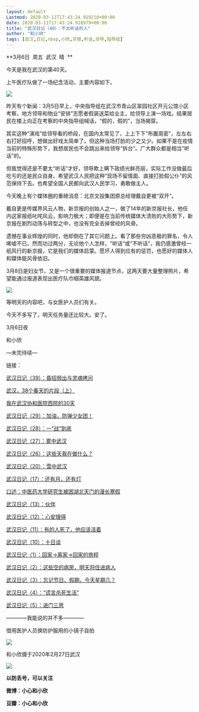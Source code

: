 ```yaml
---
layout: default
Lastmod: 2020-03-11T17:43:24.919210+00:00
date: 2020-03-11T17:43:24.918979+00:00
title: "武汉日记（40）：不太听话的人"
author: "和小欣"
tags: [武汉,日记,nbsp,小欣,京报,听话,领导,指导组]
---
```


**3月6日  周五  武汉  晴  **  

今天是我在武汉的第40天。

上午医疗队做了一场纪念活动，主要内容如下。

![](https://images.weserv.nl/?url=https%3A//mmbiz.qpic.cn/mmbiz_jpg/zJIL9v1Ym1XQIo73Sza0ylBFZGsoBU3PneLZccc5H9psAFo18ODKS63ocHY1njxnNNiattA2hkicC4C6jibos8Wvw/640%3Fwx_fmt%3Djpeg)

昨天有个新闻：3月5日早上，中央指导组在武汉市青山区翠园社区开元公馆小区考察，地方领导和物业“安排”志愿者假装送菜给业主，给领导上演一场戏。结果居民在楼上向正在考察的中央指导组喊话，“假的，假的”，当场揭穿。

其实这种“演戏”给领导看的桥段，在国内太常见了，上上下下“布置周密”，左左右右打好招呼，想做出好戏太简单了。但这种当场打脸的少之又少。如果不是在疫情当前的特殊形势下，我想居民也不会跳出来给领导“拆台”。广大群众都是相当“听话”的。

但我觉得还是不要太“听话”才好，领导欺上瞒下政绩光鲜亮丽，实际工作没做最后吃亏的还是民众自身。希望武汉人民把这种“现场不留情面、直接打脸假公仆”的风范保持下去。也希望全国人民都向武汉人民学习，勇敢做主人。

今天晚上有个媒体圈的重磅消息：北京文投集团原总经理戴自更被“双开”。

戴自更是传媒界风云人物，新京报的创始人之一，做了14年的新京报社长，他任内这家报纸叱咤风云，影响力极大；即便是在当前传统媒体大溃败的大形势下，新京报在剧烈动荡与转型之中，也没有完全丢掉曾经的风骨。

遗憾在事业辉煌的同时，他却倒在了其它问题上。看了那些穷凶恶极的罪名，令人唏嘘不已。然而功过两分，无论他个人怎样，“听话”或“不听话”，我仍感激曾经一纸风行的新京报，它是我们的媒体启蒙。愿坏人得到应有的惩罚，也愿好的媒体人和媒体能风骨依旧。

3月8日是妇女节，又是一个很重要的媒体报道节点，这两天要大量整理照片，希望能通过报道表现出医疗队巾帼英雄风貌。  

![](https://images.weserv.nl/?url=https%3A//mmbiz.qpic.cn/mmbiz_jpg/zJIL9v1Ym1XQIo73Sza0ylBFZGsoBU3P0wozicKcDvLK23SJN2POSG6X2wu6QGT5zAwS2Tos5SiaqIj5MNiaQmA5g/640%3Fwx_fmt%3Djpeg)

等明天的内容吧，与女医护人员们有关。  

今天不多写了，明天任务量还比较大。安了。  

3月6日夜  

和小欣  

—未完待续—

链接：

[武汉日记（39）：昏招频出与灵魂拷问](http://mp.weixin.qq.com/s?__biz=MzA3NzQ3NTEwNQ==&mid=2651902467&idx=1&sn=d5bd7c7d46e38dacdc92d1a90883899c&chksm=84b50e4db3c2875bef84ce513b4aa18c94bf9d2a62ceb00eefc0b31dfb773c26a1e130b0d53d&scene=21#wechat_redirect)  

[武汉，38个春天的片段（上）](http://mp.weixin.qq.com/s?__biz=MzA3NzQ3NTEwNQ==&mid=2651902462&idx=1&sn=a98bca50c6fcaf3e4047a4dfed3e1345&chksm=84b50db0b3c284a64fb46c597eac44c49ca5d874d8e69f1f6ffff8461e96d8903d52e20c98b4&scene=21#wechat_redirect)  

[我在武汉协和医院西院的30天](http://mp.weixin.qq.com/s?__biz=MzA3NzQ3NTEwNQ==&mid=2651902395&idx=1&sn=c5dc3023c4a662d7bbeda2157a74af73&chksm=84b50df5b3c284e37e575bc86ec55bbefe600de7c9ea2df50006789586d466dcb7a455e42e27&scene=21#wechat_redirect)  

[武汉日记（29）：加油，防弹少女团！](http://mp.weixin.qq.com/s?__biz=MzA3NzQ3NTEwNQ==&mid=2651902352&idx=1&sn=7157e7a6c265618cb67c424c43c1f486&chksm=84b50ddeb3c284c88b105531a9fc730e58077b3ac1ed4f08d5345b8dc427ef75afe8ce58a6d2&scene=21#wechat_redirect)  

[武汉日记（28）：一“战”到底](http://mp.weixin.qq.com/s?__biz=MzA3NzQ3NTEwNQ==&mid=2651902335&idx=1&sn=a02052b81ea5326f4d625b53a6d38d33&chksm=84b50d31b3c284271aadaef8893539b4d8d7d56683a693db9ada324910b3ff8ef8f76ef484d8&scene=21#wechat_redirect)

[武汉日记（27）：雾中武汉](http://mp.weixin.qq.com/s?__biz=MzA3NzQ3NTEwNQ==&mid=2651902335&idx=2&sn=f3d0bda5108bf768c83b3fe5e8264cda&chksm=84b50d31b3c28427ea0b258c27ffe161f3d6b221d3c707b93cd86e4b923a3c2ee18380f99efb&scene=21#wechat_redirect)

[武汉日记（26）：这些天我在做什么？](http://mp.weixin.qq.com/s?__biz=MzA3NzQ3NTEwNQ==&mid=2651902335&idx=3&sn=d40fda1930f1e9d45cb9f144f9b7eff0&chksm=84b50d31b3c2842722b08bf8ef6b20de718fac4585afa0742df21bd35b928734c28dd886fbb0&scene=21#wechat_redirect)  

[武汉日记（20）：雪中武汉](http://mp.weixin.qq.com/s?__biz=MzA3NzQ3NTEwNQ==&mid=2651902301&idx=1&sn=f23b0ec763267b5a7739be8aaab850ac&chksm=84b50d13b3c2840571b5aec4c900979ac307379d7c12111ce5a2897662c7779f154700e9d4c4&scene=21#wechat_redirect)  

[武汉日记（17）：还有月，还有灯](http://mp.weixin.qq.com/s?__biz=MzA3NzQ3NTEwNQ==&mid=2651902257&idx=1&sn=e2862a20f458ef485a583931321ff6de&chksm=84b50d7fb3c284693ce2ddafada4ddfae12bed8fff799bc3c074aae5daa5a6a2f5c74c6bee4b&scene=21#wechat_redirect)  

[口述：中医药大学研究生被困湖北天门的漫长寒假](http://mp.weixin.qq.com/s?__biz=MzA3NzQ3NTEwNQ==&mid=2651902229&idx=1&sn=63e07bec458da32a5ba0118ee624b46b&chksm=84b50d5bb3c2844de005504da012addc3eab92476c67501e31a8179cc569dd3187ba4e359b42&scene=21#wechat_redirect)

[武汉日记（13）：伙伴](http://mp.weixin.qq.com/s?__biz=MzA3NzQ3NTEwNQ==&mid=2651902214&idx=1&sn=b3a3d0cebf2debe338e2ecbc9ba3bd48&chksm=84b50d48b3c2845e9d3d8281f7cae9e665e2f2c1a8d19e68a213d1aeef7b51f47e8bfe44ffbe&scene=21#wechat_redirect)  

[武汉日记（12）：心安理得](http://mp.weixin.qq.com/s?__biz=MzA3NzQ3NTEwNQ==&mid=2651902214&idx=2&sn=9a8e81ca4d02ee640ed695d1cb9b9d51&chksm=84b50d48b3c2845ea6449a25007f31d17a881dce2dbfd660f7619c5ba39cd59690ec702dcbba&scene=21#wechat_redirect)

[武汉日记（11）：有的人死了，他应该活着](http://mp.weixin.qq.com/s?__biz=MzA3NzQ3NTEwNQ==&mid=2651902197&idx=1&sn=e74e7b8a49102705061231239b4d9cdd&chksm=84b50cbbb3c285ad4f6c1eeff89ed8d577595beba5c707a05af753348ce53a53150db6cb0e6c&scene=21#wechat_redirect)  

[武汉日记（10）：十日谈](http://mp.weixin.qq.com/s?__biz=MzA3NzQ3NTEwNQ==&mid=2651902173&idx=1&sn=fb83c79485cd431d88b1b1df17e8cc21&chksm=84b50c93b3c285855e8c12fc5fbe7bd65a02607330221a0e05af619a3b1ea5b74b0ae3df4f1f&scene=21#wechat_redirect)  

[武汉日记（1）：回家→离家→回家的旅程](http://mp.weixin.qq.com/s?__biz=MzA3NzQ3NTEwNQ==&mid=2651902079&idx=1&sn=a3900580db009ce2424a15b059e6a1fd&chksm=84b50c31b3c285271756ae96b764310c79f4e921617897bd9c89476835dffec56d446e2d6a98&scene=21#wechat_redirect)  

[武汉日记（2）：这些空的病房，明天将住进病人](http://mp.weixin.qq.com/s?__biz=MzA3NzQ3NTEwNQ==&mid=2651902122&idx=2&sn=87376f3baba32b7912fd26f79f311d5f&chksm=84b50ce4b3c285f271484bc06bd0f1e0d186009c230af757ec6e96959949895eb332301e5cd7&scene=21#wechat_redirect)  

[武汉日记（3）：忘记节日、假期，今天星期几？](http://mp.weixin.qq.com/s?__biz=MzA3NzQ3NTEwNQ==&mid=2651902122&idx=1&sn=a7fda90e92927b5ce565932398812d0a&chksm=84b50ce4b3c285f2231ca90f9139555ba48bae66eb14085df0e0494ddd70a33305f071bf15e0&scene=21#wechat_redirect)  

[武汉日记（4）：“谎言杀死生活”](http://mp.weixin.qq.com/s?__biz=MzA3NzQ3NTEwNQ==&mid=2651902142&idx=2&sn=61d322a67a09c0a14bab96372e385f72&chksm=84b50cf0b3c285e6b653aa1ece68159cf0d3768b8653bf556241a0e20153dd0814d0331e0c6f&scene=21#wechat_redirect)  

[武汉日记（5）：进门三思](http://mp.weixin.qq.com/s?__biz=MzA3NzQ3NTEwNQ==&mid=2651902142&idx=1&sn=720b2ae63f5ef906d98a1e453e714f15&chksm=84b50cf0b3c285e6f8f943936c64f019e2856918f4eee5053ccd4a89dc388fd71e622bb2ade2&scene=21#wechat_redirect)  

————我能说的并不多————

借用医护人员换防护服用的小镜子自拍  

![](https://images.weserv.nl/?url=https%3A//mmbiz.qpic.cn/mmbiz_jpg/zJIL9v1Ym1XicRMwdQtzcNTprq1OXFDiaZpnKTTibPQJhAPILwwELSUz9Kj869OG9Gd6lCfRHhkaUk2X75edxKPRw/640%3Fwx_fmt%3Djpeg)

和小欣摄于2020年2月27日武汉  

![](https://images.weserv.nl/?url=https%3A//mmbiz.qpic.cn/mmbiz_jpg/zJIL9v1Ym1Wm714LxSSjkxtiaQyZa2kiaSK29pDtbojB9Ebia187uQ8l0fq5WzOOflhND7kqgEzqIxCDeVl37EBLQ/640%3Fwx_fmt%3Djpeg)

**以防丢号，可以关注**  

**微博：小心和小欣**

**豆瓣：小心和小欣**

